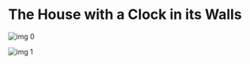 # The House with a Clock in its Walls

![img 0](https://i.imgur.com/bJQl4eG.jpg)

![img 1](https://i.imgur.com/IF2YmOr.jpg)

